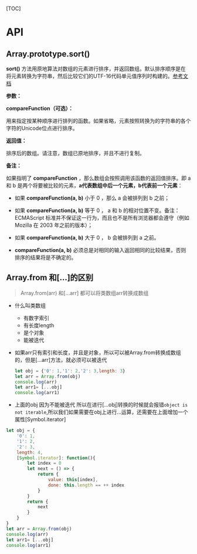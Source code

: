

[TOC]

# API

## Array.prototype.sort()

**sort()** 方法用原地算法对数组的元素进行排序，并返回数组。默认排序顺序是在将元素转换为字符串，然后比较它们的UTF-16代码单元值序列时构建的。[参考文档](https://developer.mozilla.org/zh-CN/docs/Web/JavaScript/Reference/Global_Objects/Array/sort)

**参数：**

**compareFunction（可选）：**

用来指定按某种顺序进行排列的函数。如果省略，元素按照转换为的字符串的各个字符的Unicode位点进行排序。

**返回值：**

排序后的数组。请注意，数组已原地排序，并且不进行复制。

**备注：**

如果指明了 **compareFunction** ，那么数组会按照调用该函数的返回值排序。即 a 和 b 是两个将要被比较的元素，**a代表数组中后一个元素，b代表前一个元素**：

- 如果 **compareFunction(a, b)** 小于 0 ，那么 a 会被排列到 b 之前；

- 如果 **compareFunction(a, b)** 等于 0 ， a 和 b 的相对位置不变。备注： ECMAScript 标准并不保证这一行为，而且也不是所有浏览器都会遵守（例如 Mozilla 在 2003 年之前的版本）；

- 如果 **compareFunction(a, b)** 大于 0 ， b 会被排列到 a 之前。
- **compareFunction(a, b)** 必须总是对相同的输入返回相同的比较结果，否则排序的结果将是不确定的。



## Array.from 和[...]的区别

> Array.from(arr) 和[...arr] 都可以将类数组arr转换成数组

- 什么叫类数组

  - 有数字索引
  - 有长度length
  - 是个对象
  - 能被迭代

- 如果arr只有索引和长度，并且是对象，所以可以被Array.from转换成数组的，但是[...arr]方法，就必须可以被迭代

  ```js
  let obj = {'0': 1,'1': 2,'2': 3,length: 3}
  let arr = Array.from(obj)
  console.log(arr)
  let arr1= [...obj]
  console.log(arr1)
  ```

- 上面的obj 因为不能被迭代 所以在进行[...obj]转换的时候就会报错`object is not iterable`,所以我们如果需要在obj上进行...运算，还需要在上面增加一个属性[Symbol.iterator]

```js
let obj = {
    '0': 1,
    '1': 2,
    '2': 3,
    length: 4,
    [Symbol.iterator]: function(){
        let index = 0
        let next = () => {
            return {
                value: this[index],
                done: this.length == ++ index
            }
        }
        return {
            next
        }
    }
}
let arr = Array.from(obj)
console.log(arr)
let arr1= [...obj]
console.log(arr1)
```
